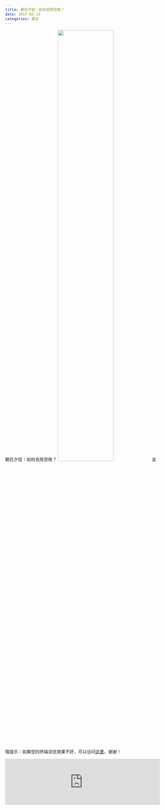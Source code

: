 ```yaml
---
title: 朝花夕拾｜如何去除空格？
date: 2017-02-13
categories: 推文
---
```

朝花夕拾｜如何去除空格？
<img src="http://mmbiz.qpic.cn/mmbiz_png/ACviaWTBFxhZ6FjadoUat016FxpYZ2icNIPicCc8icXWmVImRNc5hXe85dZJIshSEKa0x15I25oHkTbXicM55nsCoeg/0?wx_fmt.png" style="width: 60%; height: auto;"/><!--more-->
友情提示：如果您的终端浏览效果不好，可以访问[这里](https://stata-club.github.io/stata_article/2017-02-13.html)，谢谢！
<iframe src="https://stata-club.github.io/stata_article/2017-02-13.html" id="iframepage" frameborder="0" scrolling="no" marginheight="0" marginwidth="0" width="100%" onLoad="iFrameHeight()"></iframe>
<script type="text/javascript" language="javascript">
function iFrameHeight() {
var ifm= document.getElementById("iframepage");
var subWeb = document.frames ? document.frames["iframepage"].document : ifm.contentDocument;   
if(ifm != null && subWeb != null) {
 ifm.height = subWeb.body.scrollHeight;
} 
} 
</script> 